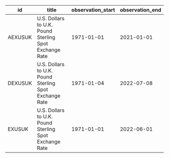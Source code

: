 | id      | title                                                  | observation_start   | observation_end   |
|---------|--------------------------------------------------------|---------------------|-------------------|
| AEXUSUK | U.S. Dollars to U.K. Pound Sterling Spot Exchange Rate | 1971-01-01          | 2021-01-01        |
| DEXUSUK | U.S. Dollars to U.K. Pound Sterling Spot Exchange Rate | 1971-01-04          | 2022-07-08        |
| EXUSUK  | U.S. Dollars to U.K. Pound Sterling Spot Exchange Rate | 1971-01-01          | 2022-06-01        |